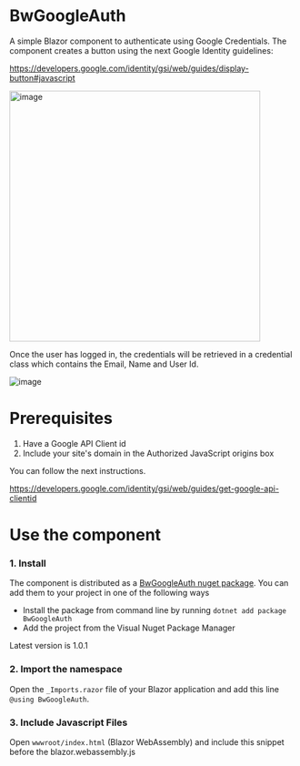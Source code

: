# BwGoogleAuth
A simple Blazor component to authenticate using Google Credentials. The component creates a button using the next Google Identity guidelines:

https://developers.google.com/identity/gsi/web/guides/display-button#javascript

<img width="441" alt="image" src="https://user-images.githubusercontent.com/21249323/204426394-b7149e42-d617-4ab4-9d1a-f29aff6d8f82.png">

Once the user has logged in, the credentials will be retrieved in a credential class which contains the Email, Name and User Id. 

![image](https://user-images.githubusercontent.com/21249323/204427187-031136e7-3ba0-4c24-bfa3-39180298b85a.png)

# Prerequisites

1. Have a Google API Client id
2. Include your site's domain in the Authorized JavaScript origins box

You can follow the next instructions.

https://developers.google.com/identity/gsi/web/guides/get-google-api-clientid

# Use the component

### 1. Install
The component is distributed as a [BwGoogleAuth nuget package](https://www.nuget.org/packages/BwGoogleAuth). You can add them to your project in one of the following ways
- Install the package from command line by running `dotnet add package BwGoogleAuth`
- Add the project from the Visual Nuget Package Manager

Latest version is 1.0.1

### 2. Import the namespace

Open the `_Imports.razor` file of your Blazor application and add this line `@using BwGoogleAuth`.

### 3. Include Javascript Files

Open  `wwwroot/index.html` (Blazor WebAssembly) and include this snippet before the blazor.webassembly.js <script>: 

```html
    <script src="https://accounts.google.com/gsi/client"></script>
    <script src="_content/BwGoogleAuth/JsInterop.js"></script>
```
### 4. Use the component

Open the `Index.razor` file and define the next variable
    
```razor
@code{
    public Credential usercredential= new Credential();
}
```
Add the GoogleAuth component, bind it to the variable and add your Google Client Id. Set the Hide parameter to true to hide the button once the user has logged in.
```razor    
<GoogleAuth
Hide=true
ClientId="Your-Client-Id"
@bind-UserCredential=@usercredential
/>
```
Once the user has logged in, the information will be stored in the usercredential variable.  
    
You can display the user information by calling the variable's properties. 
```razor        
@if (usercredential.IsLogged)
{
    

    <div>
    <ul>
      <li>Name:@usercredential.Name</li>
      <li>Email:@usercredential.Email</li>
      <li>User Id:@usercredential.UserId</li>

    </ul>  
    </div>

}
```
  
    

